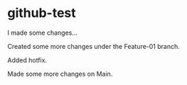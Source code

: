# github-test

I made some changes...

Created some more changes under the Feature-01 branch.

Added hotfix.

Made some more changes on Main.
